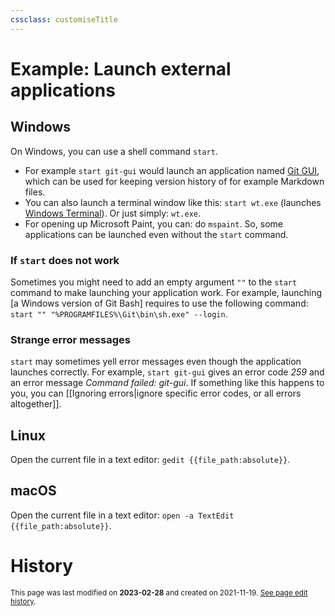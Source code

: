 ```yaml
---
cssclass: customiseTitle
---
```

# Example: Launch external applications
## Windows
On Windows, you can use a shell command `start`.
- For example `start git-gui` would launch an application named [Git GUI](https://git-scm.com/docs/git-gui), which can be used for keeping version history of for example Markdown files.
- You can also launch a terminal window like this: `start wt.exe` (launches [Windows Terminal](https://www.microsoft.com/en-us/p/windows-terminal/9n0dx20hk701)). Or just simply: `wt.exe`.
- For opening up Microsoft Paint, you can: do `mspaint`. So, some applications can be launched even without the `start` command.


### If `start` does not work

Sometimes you might need to add  an empty argument `""` to the `start` command to make launching your application work. For example, launching [a Windows version of Git Bash] requires to use the following command: `start "" "%PROGRAMFILES%\Git\bin\sh.exe" --login`.

### Strange error messages
`start` may sometimes yell error messages even though the application launches correctly. For example, `start git-gui` gives an error code *259* and an error message *Command failed: git-gui*. If something like this happens to you, you can [[Ignoring errors|ignore specific error codes, or all errors altogether]].

## Linux
Open the current file in a text editor: `gedit {{file_path:absolute}}`.

## macOS
Open the current file in a text editor: `open -a TextEdit {{file_path:absolute}}`.

# History
<small>This page was last modified on <strong>2023-02-28</strong> and created on 2021-11-19. <a href="https://github.com/Taitava/obsidian-shellcommands-documentation/commits/main/./Example%20shell%20commands/Launch%20external%20applications.md">See page edit history</a>.</small>
